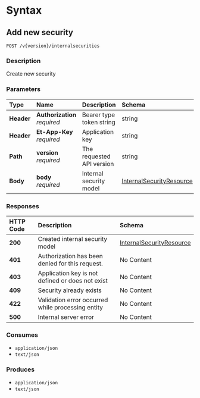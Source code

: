# Syntax

## Add new security

```text
POST /v{version}/internalsecurities
```

### Description

Create new security

### Parameters

| Type | Name | Description | Schema | Default |
| :--- | :--- | :--- | :--- | :--- |
| **Header** | **Authorization**   _required_ | Bearer type token string | string |  |
| **Header** | **Et-App-Key**   _required_ | Application key | string |  |
| **Path** | **version**   _required_ | The requested API version | string | `"1.0"` |
| **Body** | **body**   _required_ | Internal security model | [InternalSecurityResource](../../definitions/#internalsecurityresource) |  |

### Responses

| HTTP Code | Description | Schema |
| :--- | :--- | :--- |
| **200** | Created internal security model | [InternalSecurityResource](../../definitions/#internalsecurityresource) |
| **401** | Authorization has been denied for this request. | No Content |
| **403** | Application key is not defined or does not exist | No Content |
| **409** | Security already exists | No Content |
| **422** | Validation error occurred while processing entity | No Content |
| **500** | Internal server error | No Content |

### Consumes

* `application/json`
* `text/json`

### Produces

* `application/json`
* `text/json`


